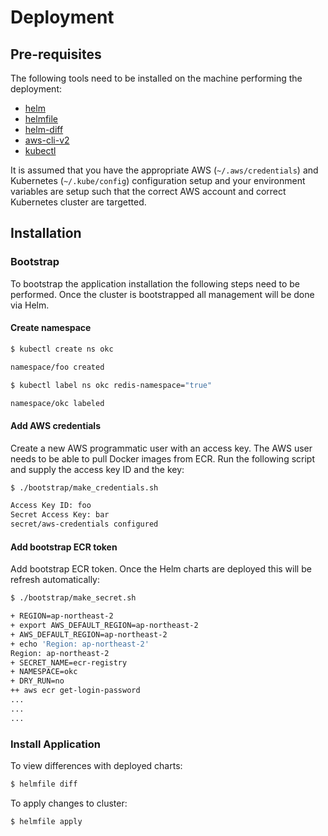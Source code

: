 # Deployment

## Pre-requisites

The following tools need to be installed on the machine performing the deployment:

 * [helm](https://helm.sh)
 * [helmfile](https://github.com/roboll/helmfile)
 * [helm-diff](https://github.com/databus23/helm-diff)
 * [aws-cli-v2](https://docs.aws.amazon.com/cli/latest/userguide/install-cliv2.html)
 * [kubectl](https://kubernetes.io/docs/tasks/tools/install-kubectl/)

It is assumed that you have the appropriate AWS (`~/.aws/credentials`) and Kubernetes (`~/.kube/config`)
configuration setup and your environment variables are setup such that the correct AWS account and correct
Kubernetes cluster are targetted.

## Installation

### Bootstrap

To bootstrap the application installation the following steps need to be performed. Once
the cluster is bootstrapped all management will be done via Helm.


#### Create namespace
```bash
$ kubectl create ns okc

namespace/foo created

$ kubectl label ns okc redis-namespace="true"

namespace/okc labeled
```

#### Add AWS credentials

Create a new AWS programmatic user with an access key. The AWS user needs to be able to pull Docker images from ECR.
Run the following script and supply the access key ID and the key:

```bash
$ ./bootstrap/make_credentials.sh

Access Key ID: foo
Secret Access Key: bar
secret/aws-credentials configured
```

#### Add bootstrap ECR token

Add bootstrap ECR token. Once the Helm charts are deployed this will be refresh automatically:

```bash
$ ./bootstrap/make_secret.sh

+ REGION=ap-northeast-2
+ export AWS_DEFAULT_REGION=ap-northeast-2
+ AWS_DEFAULT_REGION=ap-northeast-2
+ echo 'Region: ap-northeast-2'
Region: ap-northeast-2
+ SECRET_NAME=ecr-registry
+ NAMESPACE=okc
+ DRY_RUN=no
++ aws ecr get-login-password
...
...
...
```

### Install Application

To view differences with deployed charts:

```bash
$ helmfile diff
```

To apply changes to cluster:

```bash
$ helmfile apply
```

